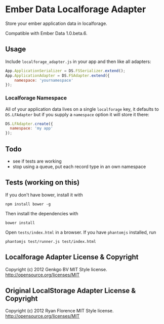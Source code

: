 Ember Data Localforage Adapter
================================

Store your ember application data in localforage.

Compatible with Ember Data 1.0.beta.6.

Usage
-----

Include `localforage_adapter.js` in your app and then like all adapters:

```js
App.ApplicationSerializer = DS.FSSerializer.extend();
App.ApplicationAdapter = DS.FSAdapter.extend({
    namespace: 'yournamespace'
});
```

### Localforage Namespace

All of your application data lives on a single `localforage` key, it defaults to `DS.LFAdapter` but if you supply a `namespace` option it will store it there:

```js
DS.LFAdapter.create({
  namespace: 'my app'
});
```

Todo
----

- see if tests are working 
- stop using a queue, put each record type in an own namespace

Tests (working on this)
-----------------------

If you don't have bower, install it with

    npm install bower -g

Then install the dependencies with

    bower install

Open `tests/index.html` in a browser. If you have `phantomjs` installed,
run

    phantomjs test/runner.js test/index.html

    
Localforage Adapter License & Copyright
--------------------------------------------------

Copyright (c) 2012 Genkgo BV
MIT Style license. http://opensource.org/licenses/MIT


Original LocalStorage Adapter License & Copyright
--------------------------------------------------

Copyright (c) 2012 Ryan Florence
MIT Style license. http://opensource.org/licenses/MIT
